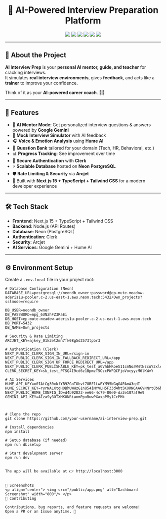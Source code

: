 <h1 align="center">🎯 AI-Powered Interview Preparation Platform</h1>

<p align="center">
  <a href="#"><img src="https://img.shields.io/badge/Next.js-15-black?logo=nextdotjs" /></a>
  <a href="#"><img src="https://img.shields.io/badge/TypeScript-5-blue?logo=typescript" /></a>
  <a href="#"><img src="https://img.shields.io/badge/Postgres-Neon-green?logo=postgresql" /></a>
  <a href="#"><img src="https://img.shields.io/badge/Clerk-Auth-purple?logo=clerk" /></a>
  <a href="#"><img src="https://img.shields.io/badge/AI-Gemini-orange?logo=googlegemini" /></a>
  <a href="#"><img src="https://img.shields.io/badge/License-MIT-yellow" /></a>
</p>

---

## 🚀 About the Project

**AI Interview Prep** is your **personal AI mentor, guide, and teacher** for cracking interviews.  
It simulates **real interview environments**, gives **feedback**, and acts like a **trainer** to improve your confidence.  

Think of it as your **AI-powered career coach**. 💼✨  

---

## 🌟 Features

- 🤖 **AI Mentor Mode**: Get personalized interview questions & answers powered by **Google Gemini**  
- 🎤 **Mock Interview Simulator** with AI feedback  
- 🎧 **Voice & Emotion Analysis** using **Hume AI**  
- 📝 **Question Bank** tailored for your domain (Tech, HR, Behavioral, etc.)  
- 📊 **Progress Tracking**: See improvement over time  
- 🔐 **Secure Authentication** with **Clerk**  
- ⚡ **Scalable Database** hosted on **Neon PostgreSQL**  
- 🛡️ **Rate Limiting & Security** via **Arcjet**  
- 🎯 Built with **Next.js 15 + TypeScript + Tailwind CSS** for a modern developer experience  

---

## 🛠️ Tech Stack

- **Frontend**: Next.js 15 + TypeScript + Tailwind CSS  
- **Backend**: Node.js (API Routes)  
- **Database**: Neon (PostgreSQL)  
- **Authentication**: Clerk  
- **Security**: Arcjet  
- **AI Services**: Google Gemini + Hume AI  

---

## ⚙️ Environment Setup

Create a `.env.local` file in your project root:

```env
# Database Configuration (Neon)
DATABASE_URL=postgresql://neondb_owner:password@ep-mute-meadow-aderis1u-pooler.c-2.us-east-1.aws.neon.tech:5432/Own_projects?sslmode=require

DB_USER=neondb_owner
DB_PASSWORD=npg_6UNzhFZ3RaEi
DB_HOST=ep-mute-meadow-aderis1u-pooler.c-2.us-east-1.aws.neon.tech
DB_PORT=5432
DB_NAME=Own_projects

# Security & Rate Limiting
ARCJET_KEY=ajkey_01k3et2mh7fk08g5d2573tpbr3

# Authentication (Clerk)
NEXT_PUBLIC_CLERK_SIGN_IN_URL=/sign-in
NEXT_PUBLIC_CLERK_SIGN_IN_FALLBACK_REDIRECT_URL=/app
NEXT_PUBLIC_CLERK_SIGN_UP_FORCE_REDIRECT_URL=/app
NEXT_PUBLIC_CLERK_PUBLISHABLE_KEY=pk_test_aGVhbHRoeS11cmNoaW4tNzcuY2xlcmsuYWNjb3VudHMuZGV2JA
CLERK_SECRET_KEY=sk_test_PTSQ4I9cd6z1BpmzT5OzcPWFQCFjoVocyyzM6lKWvY

# AI Services
HUME_API_KEY=o0IAtCg30xkfYB9ZGoTObvf78RF1LwEYM95NGqGAPAmA3qdI
HUME_SECRET_KEY=ryrNALXtgHOBhUWHzG1n854iMYVLH5F33d4ht5KORNGAAGVNNrt0bGbNAiWgASLs
NEXT_PUBLIC_HUME_CONFIG_ID=d4b92823-ee66-4c79-80e0-da3e107af9e9
GEMINI_API_KEY=AIzaSyBOTXMK8NRiaomPpuBuwPXaxpPMy1CcPMk



# Clone the repo
git clone https://github.com/your-username/ai-interview-prep.git

# Install dependencies
npm install

# Setup database (if needed)
npm run db:setup

# Start development server
npm run dev


The app will be available at 👉 http://localhost:3000


📸 Screenshots
<p align="center"> <img src="/public/app.png" alt="Dashboard Screenshot" width="800"/> </p>
🤝 Contributing

Contributions, bug reports, and feature requests are welcome!
Open a PR or an Issue anytime. 🚀